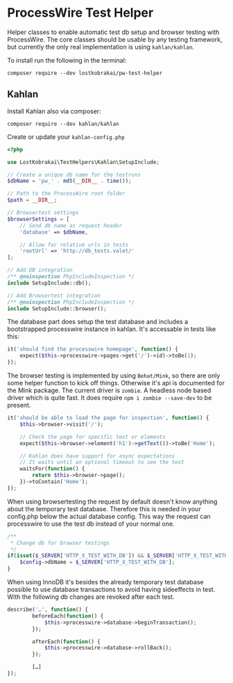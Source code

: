 # ProcessWire Test Helper

Helper classes to enable automatic test db setup and browser testing with ProcessWire. The core classes should be usable by any testing framework, but currently the only real implementation is using `kahlan/kahlan`.

To install run the following in the terminal: 

`composer require --dev lostkobrakai/pw-test-helper`

## Kahlan

Install Kahlan also via composer:

`composer require --dev kahlan/kahlan`

Create or update your `kahlan-config.php`

```php
<?php

use LostKobrakai\TestHelpers\Kahlan\SetupInclude;

// Create a unique db name for the testruns
$dbName = 'pw_' . md5(__DIR__ . time());

// Path to the ProcessWire root folder
$path = __DIR__;

// Browsertest settings
$browserSettings = [
	// Send db name as request header
	'database' => $dbName,

	// Allow for relative urls in tests
	'rootUrl' => 'http://db_tests.valet/'
];

// Add DB integration
/** @noinspection PhpIncludeInspection */
include SetupInclude::db();

// Add Browsertest integration
/** @noinspection PhpIncludeInspection */
include SetupInclude::browser();
```

The database part does setup the test database and includes a bootstrapped processwire instance in kahlan. It's accessable in tests like this:

```php
it('should find the processwire homepage', function() {
	expect($this->processwire->pages->get('/')->id)->toBe(1);
});
```

The browser testing is implemented by using `Behat/Mink`, so there are only some helper function to kick off things. Otherwise it's api is documented for the Mink package. The current driver is `zombie`. A headless node based driver which is quite fast. It does require `npm i zombie --save-dev` to be present.

```php
it('should be able to load the page for inspection', function() {
	$this->browser->visit('/');

	// Check the page for specific text or elements
	expect($this->browser->element('h1')->getText())->toBe('Home');

	// Kahlan does have support for async expectations
	// It waits until an optional timeout to see the text
	waitsFor(function() {
		return $this->browser->page();
	})->toContain('Home');
});
```

When using browsertesting the request by default doesn't know anything about the temporary test database. Therefore this is needed in your config.php below the actual database config. This way the request can processwire to use the test db instead of your normal one.

```php
/**
 * Change db for browser testings
 */
if(isset($_SERVER['HTTP_X_TEST_WITH_DB']) && $_SERVER['HTTP_X_TEST_WITH_DB']){
	$config->dbName = $_SERVER['HTTP_X_TEST_WITH_DB'];
}
```

When using InnoDB it's besides the already temporary test database possible to use database transactions to avoid having sideeffects in test. With the following db changes are revoked after each test.

```php
describe('…', function() {
		beforeEach(function() {
			$this->processwire->database->beginTransaction();
		});

		afterEach(function() {
			$this->processwire->database->rollBack();
		});

		[…]
});
```